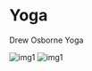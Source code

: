 # Yoga

Drew Osborne Yoga

<img class="ten-percent"  src="https://upload.wikimedia.org/wikipedia/commons/c/c5/Drew_Osborne_5.jpeg" alt="img1"> 
<img class="twenty-percent"  src="https://upload.wikimedia.org/wikipedia/commons/c/c5/Drew_Osborne_5.jpeg" alt="img1"> 
